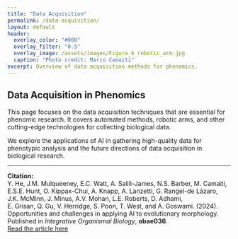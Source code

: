```yaml
---
title: "Data Acquisition"
permalink: /data-acquisition/
layout: default
header:
  overlay_color: "#000"
  overlay_filter: "0.5"
  overlay_image: /assets/images/Figure_6_robotic_arm.jpg
  caption: "Photo credit: Marco Camaiti"
excerpt: Overview of data acquisition methods for phenomics.
---
```


## Data Acquisition in Phenomics

This page focuses on the data acquisition techniques that are essential for phenomic research. It covers automated methods, robotic arms, and other cutting-edge technologies for collecting biological data. 

We explore the applications of AI in gathering high-quality data for phenotypic analysis and the future directions of data acquisition in biological research.

---

**Citation:**  
Y. He, J.M. Mulqueeney, E.C. Watt, A. Salili-James, N.S. Barber, M. Camaiti,  
E.S.E. Hunt, O. Kippax-Chui, A. Knapp, A. Lanzetti, G. Rangel-de Lázaro,  
J.K. McMinn, J. Minus, A.V. Mohan, L.E. Roberts, D. Adhami,  
E. Grisan, Q. Gu, V. Herridge, S. Poon, T. West, and A. Goswami. (2024).  
Opportunities and challenges in applying AI to evolutionary morphology.  
Published in _Integrative Organismal Biology_, **obae036**.  
[Read the article here](https://academic.oup.com/iob/article/6/1/obae036/7769702)
